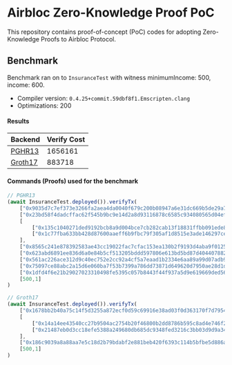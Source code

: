 # Airbloc Zero-Knowledge Proof PoC

This repository contains proof-of-concept (PoC) codes for adopting Zero-Knowledge Proofs to Airbloc Protocol.

## Benchmark
Benchmark ran on to `InsuranceTest` with witness minimumIncome: 500, income: 600.

 * Compiler version: `0.4.25+commit.59dbf8f1.Emscripten.clang`
 * Optimizations: 200

#### Results

| Backend                                     | Verify Cost |
|---------------------------------------------|-------------|
| [PGHR13](https://eprint.iacr.org/2013/279)  | 1656161     |
| [Groth17](https://eprint.iacr.org/2017/540) | 883718      |

#### Commands (Proofs) used for the benchmark

```js
// PGHR13
(await InsuranceTest.deployed()).verifyTx(
    ["0x9035d7c7ef373e3266fa2aea4da0040f679c200b08947a6e31dc669b5de29a7","0x266e5feb66af219a21fa74673d3c82a421785211004b720fb1b28976b148d077"],
    ["0x23bd58f4dadcffac62f545b9bc9e14d2a8d93116878c6585c934080565d04ef2","0x27cc0d012396e5f9b04b791e3b3354e74d03202ad5a90755b731690b4a944011"],
    [
        ["0x135c1040271ded9192bcb8a9d004bce7cb282cab13f18831ffbb091ede8b90c4", "0x27e6288b7689f17c277e34f9d83600b5fdf43634cdf8175bf15d2dedef56b903"],
        ["0x1c77fba633bb428d87600aaeff6b9fbc79f305af1d8515e3ade146297ce2bdc1","0x26a16fdab9e5fc3e26dcb274e9f3ac43dcd7b1468f2146493efe08a85786e344"]
    ],
    ["0x8565c241e878392583ae43cc19022fac7cfac153ea130b2f9193d4aba9f0125","0x1e9b1f6b0a35c16f606551d3eedcdfdb468b1e5fae57fa0f4a28b307d9e50cc3"],
    ["0x623abd6891ee836d6a0e84b5cf513205bddd597806e613bd5bd87d404407882","0x2f0c39863a76add145b5a0a07011cebe56b8c33a7bdd38f34e5f8853798bde5b"],
    ["0x561ac226ace312d9c40ec752e2cc92a4cf5a7eaad1b2334e6aa89a99d07adb9","0x12c11e18bb7313f722d1732a2afe5aea72f5d0647888116882d52090216e2c03"],
    ["0x75097ce88abc2a15d6e060ba7f53b7399a786dd73871d649620d7950ae28d1d","0x1cd84c41e87fce53164ba0941802baf723db4fd4850300b891a25b2815331c19"],
    ["0x1dfd4f6e21b29027023310498fe5395c057b8443f44f937a5d9e619669ded565","0x5b7663b6066d8ad50f619d1fd186691e13f34e3239ff49e0f208628deb040dd"],
    [500,1]
)

// Groth17
(await InsuranceTest.deployed()).verifyTx(
    ["0x1678bb2b40a75c14f5d3255a872ecf0d59c69916e38ad03f0d363170f7d79548","0x130b404ab065953fcbb0f93dd8f7a671df0d4037f23cc9d97fd4fe03c060a156"],
    [
        ["0x14a14ee43540cc27b9504ac2754b20f46800b2dd8786b595c8ad4e746f26d789","0x250afd9609978d33a0c1cc0495d3e3501a731ac1100975f8bcc78115369940e8"],
        ["0x21487eb0d3cc18efe5388a249680db685dc9348fed3216c3bb03d9d9a34506c3","0x26197c43e07084a92f4a5fe695726c3cacef4b4b082f1c23a17a17fc2be2930"]
    ],
    ["0x186c9039a8a88aa7e5c18d2b79bdabf2e881beb420f6393c114b5bfbe5d886a1","0x1ccc72935acf82b5b12a847f0c3bb71287d3041cb162a31face97a2e42cbc2cf"],
    [500,1]
)
```
